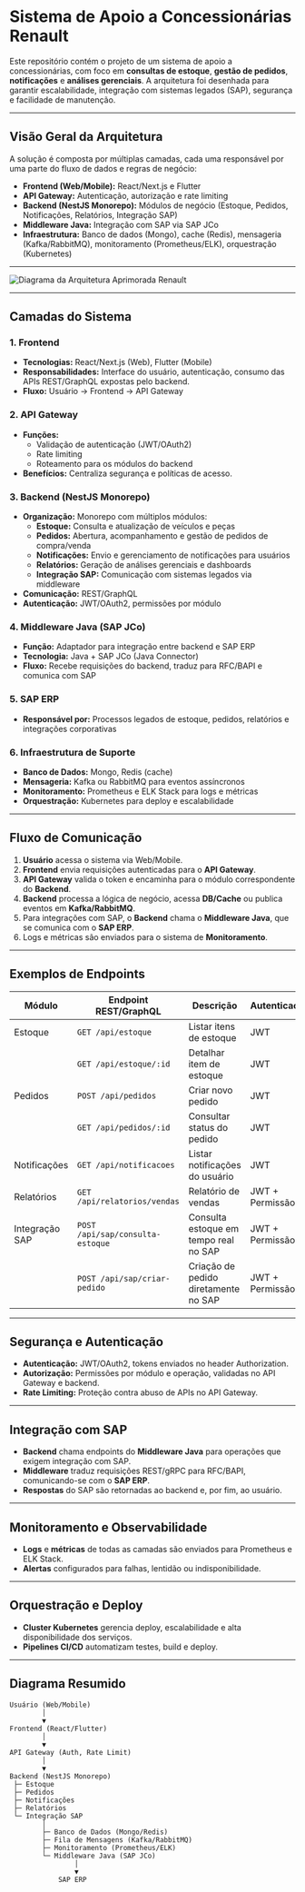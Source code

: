# Sistema de Apoio a Concessionárias Renault

Este repositório contém o projeto de um sistema de apoio a concessionárias, com foco em **consultas de estoque**, **gestão de pedidos**, **notificações** e **análises gerenciais**. A arquitetura foi desenhada para garantir escalabilidade, integração com sistemas legados (SAP), segurança e facilidade de manutenção.

---

## Visão Geral da Arquitetura

A solução é composta por múltiplas camadas, cada uma responsável por uma parte do fluxo de dados e regras de negócio:

- **Frontend (Web/Mobile):** React/Next.js e Flutter
- **API Gateway:** Autenticação, autorização e rate limiting
- **Backend (NestJS Monorepo):** Módulos de negócio (Estoque, Pedidos, Notificações, Relatórios, Integração SAP)
- **Middleware Java:** Integração com SAP via SAP JCo
- **Infraestrutura:** Banco de dados (Mongo), cache (Redis), mensageria (Kafka/RabbitMQ), monitoramento (Prometheus/ELK), orquestração (Kubernetes)

---

![Diagrama da Arquitetura Aprimorada Renault](renault.png)

---

## Camadas do Sistema

### 1. Frontend

- **Tecnologias:** React/Next.js (Web), Flutter (Mobile)
- **Responsabilidades:** Interface do usuário, autenticação, consumo das APIs REST/GraphQL expostas pelo backend.
- **Fluxo:** Usuário → Frontend → API Gateway

### 2. API Gateway

- **Funções:** 
  - Validação de autenticação (JWT/OAuth2)
  - Rate limiting
  - Roteamento para os módulos do backend
- **Benefícios:** Centraliza segurança e políticas de acesso.

### 3. Backend (NestJS Monorepo)

- **Organização:** Monorepo com múltiplos módulos:
  - **Estoque:** Consulta e atualização de veículos e peças
  - **Pedidos:** Abertura, acompanhamento e gestão de pedidos de compra/venda
  - **Notificações:** Envio e gerenciamento de notificações para usuários
  - **Relatórios:** Geração de análises gerenciais e dashboards
  - **Integração SAP:** Comunicação com sistemas legados via middleware
- **Comunicação:** REST/GraphQL
- **Autenticação:** JWT/OAuth2, permissões por módulo

### 4. Middleware Java (SAP JCo)

- **Função:** Adaptador para integração entre backend e SAP ERP
- **Tecnologia:** Java + SAP JCo (Java Connector)
- **Fluxo:** Recebe requisições do backend, traduz para RFC/BAPI e comunica com SAP

### 5. SAP ERP

- **Responsável por:** Processos legados de estoque, pedidos, relatórios e integrações corporativas

### 6. Infraestrutura de Suporte

- **Banco de Dados:** Mongo, Redis (cache)
- **Mensageria:** Kafka ou RabbitMQ para eventos assíncronos
- **Monitoramento:** Prometheus e ELK Stack para logs e métricas
- **Orquestração:** Kubernetes para deploy e escalabilidade

---

## Fluxo de Comunicação

1. **Usuário** acessa o sistema via Web/Mobile.
2. **Frontend** envia requisições autenticadas para o **API Gateway**.
3. **API Gateway** valida o token e encaminha para o módulo correspondente do **Backend**.
4. **Backend** processa a lógica de negócio, acessa **DB/Cache** ou publica eventos em **Kafka/RabbitMQ**.
5. Para integrações com SAP, o **Backend** chama o **Middleware Java**, que se comunica com o **SAP ERP**.
6. Logs e métricas são enviados para o sistema de **Monitoramento**.

---

## Exemplos de Endpoints

| Módulo         | Endpoint REST/GraphQL                | Descrição                                      | Autenticação |
|----------------|--------------------------------------|------------------------------------------------|--------------|
| Estoque        | `GET /api/estoque`                   | Listar itens de estoque                        | JWT          |
|                | `GET /api/estoque/:id`               | Detalhar item de estoque                       | JWT          |
| Pedidos        | `POST /api/pedidos`                  | Criar novo pedido                              | JWT          |
|                | `GET /api/pedidos/:id`               | Consultar status do pedido                     | JWT          |
| Notificações   | `GET /api/notificacoes`              | Listar notificações do usuário                 | JWT          |
| Relatórios     | `GET /api/relatorios/vendas`         | Relatório de vendas                            | JWT + Permissão |
| Integração SAP | `POST /api/sap/consulta-estoque`     | Consulta estoque em tempo real no SAP          | JWT + Permissão |
|                | `POST /api/sap/criar-pedido`         | Criação de pedido diretamente no SAP           | JWT + Permissão |

---

## Segurança e Autenticação

- **Autenticação:** JWT/OAuth2, tokens enviados no header Authorization.
- **Autorização:** Permissões por módulo e operação, validadas no API Gateway e backend.
- **Rate Limiting:** Proteção contra abuso de APIs no API Gateway.

---

## Integração com SAP

- **Backend** chama endpoints do **Middleware Java** para operações que exigem integração com SAP.
- **Middleware** traduz requisições REST/gRPC para RFC/BAPI, comunicando-se com o **SAP ERP**.
- **Respostas** do SAP são retornadas ao backend e, por fim, ao usuário.

---

## Monitoramento e Observabilidade

- **Logs** e **métricas** de todas as camadas são enviados para Prometheus e ELK Stack.
- **Alertas** configurados para falhas, lentidão ou indisponibilidade.

---

## Orquestração e Deploy

- **Cluster Kubernetes** gerencia deploy, escalabilidade e alta disponibilidade dos serviços.
- **Pipelines CI/CD** automatizam testes, build e deploy.

---

## Diagrama Resumido
```
Usuário (Web/Mobile)
        │
        ▼
Frontend (React/Flutter)
        │
        ▼
API Gateway (Auth, Rate Limit)
        │
        ▼
Backend (NestJS Monorepo)
 ├─ Estoque
 ├─ Pedidos
 ├─ Notificações
 ├─ Relatórios
 └─ Integração SAP
        │
        ├─ Banco de Dados (Mongo/Redis)
        ├─ Fila de Mensagens (Kafka/RabbitMQ)
        ├─ Monitoramento (Prometheus/ELK)
        └─ Middleware Java (SAP JCo)
                │
                ▼
            SAP ERP
```
